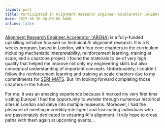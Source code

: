 ```yaml
---
layout: post
title: Participated in Alignment Research Engineer Accelerator (ARENA) 2023.
date: 2023-06-30 00:00:00-0400
inline: false
---
```


[Alignment Research Engineer Accelerator (ARENA)](https://www.arena.education/) is a fully-funded upskilling initiative focused on technical AI alignment research. It is a 6 weeks program, based in London, with four core chapters in the curriculum including mechanistic interpretability, reinforcement learning, training at scale, and a capstone project. I found the materials to be of very high quality that helped me improve not only my engineering skills but also conceptual understanding of important concepts. Unfortunately, I couldn't follow the reinforcement learning and training at scale chapters due to my commitments for [SERI-MATS](https://www.serimats.org/). But I'm looking forward completing those chapters in the future.

For me, it was an amazing experience because it marked my very first time visiting Europe! I had the opportunity to wander through numerous historical sites in London and delve into multiple museums. Moreover, I had the pleasure of meeting incredibly intelligent and fascinating individuals who are passionately dedicated to ensuring AI's alignment. I truly hope to cross paths with them again at upcoming events...